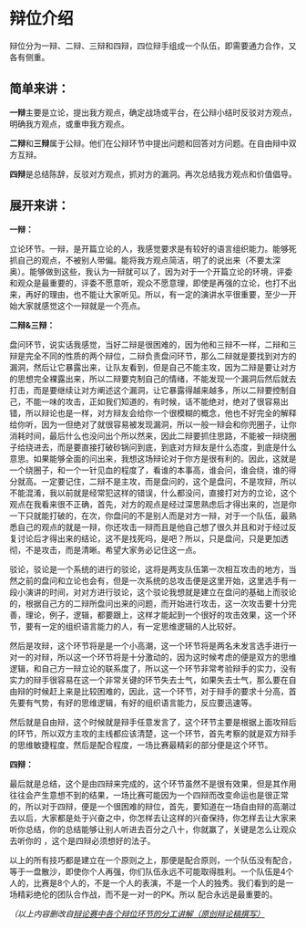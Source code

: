 # 辩位介绍

辩位分为一辩、二辩、三辩和四辩，四位辩手组成一个队伍，即需要通力合作，又各有侧重。

## 简单来讲：

**一辩**主要是立论，提出我方观点，确定战场或平台，在公辩小结时反驳对方观点，明确我方观点，或重申我方观点。

**二辩**和**三辩**属于公辩。他们在公辩环节中提出问题和回答对方问题。在自由辩中双方互辩。

**四辩**是总结陈辞，反驳对方观点，抓对方的漏洞。再次总结我方观点和价值倡导。


## 展开来讲：


**一辩：**

立论环节。一辩，是开篇立论的人，我感觉要求是有较好的语言组织能力。能够死抓自己的观点，不被别人带偏。能将我方观点简洁，明了的说出来（不要太深奥）。能够做到这些，我认为一辩就可以了，因为对于一个开篇立论的环境，评委和观众是最重要的，评委不愿意听，观众不愿意理，即使是再强的立论，也打不出来，再好的理由，也不能让大家听见。所以，有一定的演讲水平很重要，至少一开始大家就感觉这个一辩就是一个亮点。

**二辩&三辩：**

盘问环节，说实话我感觉，当好二辩是很困难的，因为他和三辩不一样，二辩和三辩是完全不同的性质的两个辩位，二辩负责盘问环节，那么二辩就是要找到对方的漏洞，然后让它暴露出来，让队友看到，但是自己不能主攻，因为二辩是要让对方的思想完全裸露出来，所以二辩要克制自己的情绪，不能发现一个漏洞后然后就去打击，而是要继续让对方阐述这个漏洞，让它暴露得越来越多，所以二辩要控制自己，不能一味的攻击，正如我们知道的，有时候，话不能绝对，绝对了很容易出错，所以辩论也是一样，对方辩友会给你一个很模糊的概念，他也不好完全的解释给你听，因为一但绝对了就很容易被发现漏洞，所以一般一辩会和你兜圈子，让你消耗时间，最后什么也没问出个所以然来，因此二辩要抓住思路，不能被一辩绕圈子给绕进去，而是要直接打破砂锅问到底，到底对方辩友是什么态度，到底是什么意思。如果能够全面的问出来，我想这场辩论对于你方是很有利的。因此，这就是一个绕圈子，和一个一针见血的程度了，看谁的本事高，谁会问，谁会绕，谁的得分就高。一定要记住，二辩不是主攻，而是盘问的，这个是盘问，不是攻辩，所以不能混淆，我以前就是经常犯这样的错误，什么都没问，直接打对方的立论，这个观点在我看来很不正确，首先，对方的观点是经过深思熟虑后才得出来的，岂是你一下只就能打破的，在次，你盘问的不是别人而是对方一辩，对于一个队伍，最熟悉自己的观点的就是一辩，你还攻击一辩而且是他自己想了很久并且和对于经过反复讨论后才得出来的结论，这不是找死吗，是吧？所以，只是盘问，只是更加透彻，不是攻击，而是清晰。希望大家务必记住这一点。

驳论，驳论是一个系统的进行的驳论，这将是两支队伍第一次相互攻击的地方，当然之前的盘问和立论也会有，但是一次系统的总攻击便是这里开始，这里选手有一段小演讲的时间，对对方进行驳论，这个驳论我想就是建立在盘问的基础上而驳论的，根据自己方的二辩所盘问出来的问题，而开始进行攻击，这一次攻击要十分完善，理论，例子，逻辑，都要跟上，这样才能起到一个很好的攻击效果，这一个环节，要有一定的组织语言能力的人，有一定思维逻辑的人比较好。

然后是攻辩，这个环节将是是一个小高潮，这一个环节将是两名未发言选手进行一对一的对辩，所以这一个环节将是十分激动的，因为这时候考虑的便是双方的思维逻辑，和自己方一辩立论的联系度了，所以这一个环节非常考验辩手的实力，没有实力的辩手很容易在这一个非常关键的环节失去士气，如果失去士气，那么要在自由辩的时候赶上来是比较困难的，因此，这一个环节，对于辩手的要求十分高，首先要有气势，有好的思维逻辑，有好的组织语言能力，反应要迅速等。

然后就是自由辩，这个时候就是辩手任意发言了，这个环节主要是根据上面攻辩后的环节，所以双方主攻的主线都应该清楚，这一个环节，首先考察的就是双方辩手的思维敏捷程度，然后是配合程度，一场比赛最精彩的部分便是这个环节。

**四辩：**

最后就是总结，这个是由四辩来完成的，这个环节虽然不是很有效果，但是其作用往往会产生意想不到的结果，一场比赛可能因为一个四辩而改变命运也是很正常的，所以对于四辩，便是一个很困难的辩位，首先，要知道在一场自由辩的高潮过去以后，大家都是处于兴奋之中，你怎样去让这样的兴奋保持，你怎样去让大家来听你总结，你的总结能够让别人听进去百分之八十，你就赢了，关键是怎么让观众去听你的 ，这个是四辩必须想好的法子。

以上的所有技巧都是建立在一个原则之上，那便是配合原则，一个队伍没有配合，等于一盘散沙，即使你个人再强，你们队伍永远不可能取得胜利。一个队伍是4个人的，比赛是8个人的，不是一个人的表演，不是一个人的独秀。我们看到的是一场精彩绝伦的团队合作战，而不是一对一的PK。所以 配合永远是最重要的。

*（以上内容删改自[辩论赛中各个辩位环节的分工讲解（原创辩论稿撰写）](https://zhuanlan.zhihu.com/p/475846793)*